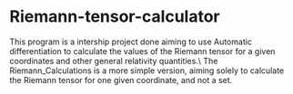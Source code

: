 # Riemann-tensor-calculator
This program is a intership project done aiming to use Automatic differentiation to calculate the values of the Riemann tensor for a given coordinates and other general relativity quantities.\\
The Riemann_Calculations is a more simple version, aiming solely to calculate the Riemann tensor for one given coordinate, and not a set.
